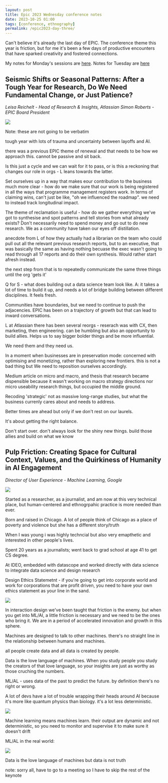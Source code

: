 ```yaml
---
layout: post
title: Epic 2023 Wednesday conference notes
date: 2023-10-25 01:00
tags: [conference, ethnography]
permalink: /epic2023-day-three/
---
```


Can't believe it's already the last day of EPIC. The conference theme this year is friction, but for me it's been a few days of productive encounters that have sparked creativity and fostered connections. 

My notes for Monday's sessions are [here](https://robinkwong.com/epic2023-day-one). Notes for Tuesday are [here](https://robinkwong.com/epic2023-day-two)

## Seismic Shifts or Seasonal Patterns: After a Tough Year for Research, Do We Need Fundamental Change, or Just Patience?

_Leisa Reichelt - Head of Research & Insights, Atlassian
Simon Roberts - EPIC Board President_

![](/images/epic2023/epic-day-3.jpeg)

Note: these are not going to be verbatim

tough year with lots of trauma and uncertainty between layoffs and AI.

there was a previous EPIC theme of renewal and that needs to be how we approach this. cannot be passive and sit back. 

Is this just a cycle and we can wait for it to pass, or is this a reckoning that changes our role in orgs - L leans towards the latter.

Set ourselves up in a way that makes eour contribution to the business much more clear - how do we make sure that our work is being registered in all the ways that programme management registers work. In terms of claiming wins, can't just be like, "oh we influenced the roadmap". we need to instead track longitudinal impact.

The theme of reclamation is useful - how do we gather everything we've got to synthesise and spot patterns and tell stories from what already exists? Don't necessarily need to spend money and go out to do new research. We as a community have taken our eyes off distillation.

anecdote from L of how they actually had a librarian on the team who could pull out all the relevant previous research reports, but to an executive, that was basically the same as having nothing becuase the exec wasn't going to read through all 17 reports and do their own synthesis. Would rather start afresh instead.

the next step from that is to repeatedly communicate the same three things until the org 'gets it'

Q for S - what does building out a data science team look like. A: it takes a lot of time to build it up, and needs a lot of bridge building between different disciplines. It feels fresh. 

Communities have boundaries, but we need to continue to push the adjacencies. EPIC has been on a trajectory of growth but that can lead to inward conversations. 

L at Atlassian there has been several reorgs - reserach was with CX, then marketing, then engineering. can be humbling but also an opportunity to build allies. Helps us to say bigger bolder things and be more influential.

We need them and they need us. 

In a moment when businesses are in preservation mode: concerned with optimising and monetizing, rather than exploring new frontiers. this is not a bad thing but We need to reposition ourselves accordingly.

Medium article on micro and macro, and thesis that research became dispensible because it wasn't working on macro strategy directions nor micro useability research things, but occupied the middle ground. 

Recoding 'strategic' not as massive long-range studies, but what the business currenly cares about and needs to address.  

Better times are ahead but only if we don't rest on our laurels. 

It's about getting the right balance.

Don't start over. don't always look for the shiny new things. build those allies and build on what we know

## Pulp Friction: Creating Space for Cultural Context, Values, and the Quirkiness of Humanity in AI Engagement
_Director of User Experience - Machine Learning, Google_

![](/images/epic2023/ovetta.jpeg)

Started as a researcher, as a journalist, and am now at this very technical place, but human-centered and ethnogrpahic practice is more needed than ever.

Born and raised in Chicago. A lot of people think of Chicago as a place of poverty and violence but she has a different story/truth

When I was young i was highly techncial but also very emapthetic and interested in other people's lives.

Spent 20 years as a journalists; went back to grad school at age 41 to get CS degree. 

At IDEO, embedded with datascope and worked directly with data science to integrate data science and design research

Design Ethics Statemetnt - if you're going to get into corporate world and work for corporations that are profit driven, you need to have your own ethics statement as your line in the sand.

![](/images/epic2023/ethics.jpeg)

In interaction design we've been taught that friction is the enemy. but when you get into ML/AI, a little friction is necessary and we need to be the ones who bring it. We are in a period of accelerated innovation and growth in this sphere. 

Machines are designed to talk to other machines. there's no straight line in the relationship between humans and machines.

all people create data and all data is created by people. 

Data is the love language of machines. When you study people you study the creators of that love language, so your insights are just as worthy as those cruching the numbers.

ML/AL - uses data of the past to predict the future. by definition there's no right or wrong. 

A lot of devs have a lot of trouble wrapping their heads around AI because it's more like quantum physics than biology. it's a lot less deterministic. 

![](/images/epic2023/isitai.jpeg)

Machine learning means machines learn. their output are dynamic and not deterministic, so you need to monitor and supervise it to make sure it doesn't drift

ML/AL in the real world:

![](/images/epic2023/realworld.jpeg)

Data is the love language of machines but data is not truth


note: sorry all, have to go to a meeting so I have to skip the rest of the keynote


